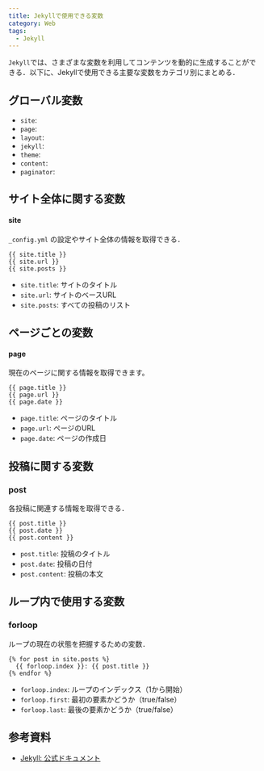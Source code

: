 ```yaml
---
title: Jekyllで使用できる変数
category: Web
tags:
  - Jekyll
---
```


`Jekyll`では、さまざまな変数を利用してコンテンツを動的に生成することができる．以下に、Jekyllで使用できる主要な変数をカテゴリ別にまとめる．

<!-- more -->

## グローバル変数

- `site`: 
- `page`: 
- `layout`: 
- `jekyll`: 
- `theme`: 
- `content`: 
- `paginator`: 


## サイト全体に関する変数

#### site
`_config.yml` の設定やサイト全体の情報を取得できる．

```liquid
{{ site.title }}
{{ site.url }}
{{ site.posts }}
```

- `site.title`: サイトのタイトル
- `site.url`: サイトのベースURL
- `site.posts`: すべての投稿のリスト

## ページごとの変数

#### page
現在のページに関する情報を取得できます。

```liquid
{{ page.title }}
{{ page.url }}
{{ page.date }}
```

- `page.title`: ページのタイトル
- `page.url`: ページのURL
- `page.date`: ページの作成日

## 投稿に関する変数

### post
各投稿に関連する情報を取得できる．

```liquid
{{ post.title }}
{{ post.date }}
{{ post.content }}
```

- `post.title`: 投稿のタイトル
- `post.date`: 投稿の日付
- `post.content`: 投稿の本文

## ループ内で使用する変数

### forloop
ループの現在の状態を把握するための変数．

```liquid
{% for post in site.posts %}
  {{ forloop.index }}: {{ post.title }}
{% endfor %}
```

- `forloop.index`: ループのインデックス（1から開始）
- `forloop.first`: 最初の要素かどうか（true/false）
- `forloop.last`: 最後の要素かどうか（true/false）


## 参考資料
- [Jekyll: 公式ドキュメント](https://jekyllrb.com/docs/variables/)